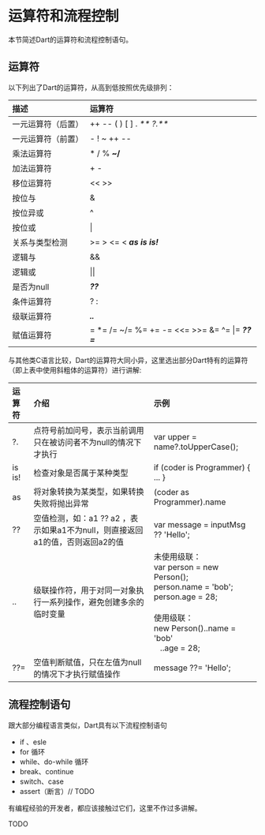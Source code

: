 # 运算符和流程控制

本节简述Dart的运算符和流程控制语句。

## 运算符

以下列出了Dart的运算符，从高到低按照优先级排列：

| 描述 | 运算符 |
| :--- | :--- |
| 一元运算符（后置） | ++   --   \( \)   \[ \]   .   _** ?.**_ |
| 一元运算符（前置） | -   !   ~   ++   -- |
| 乘法运算符 | \*   /   %   **~/** |
| 加法运算符 | +   - |
| 移位运算符 | &lt;&lt;   &gt;&gt; |
| 按位与 | & |
| 按位异或 | ^ |
| 按位或 | \| |
| 关系与类型检测 | &gt;=   &gt;   &lt;=   &lt;   _**as   is   is!**_ |
| 逻辑与 | && |
| 逻辑或 | \|\| |
| 是否为null | _**??**_ |
| 条件运算符 | ? : |
| 级联运算符 | _**..**_ |
| 赋值运算符 | = \*= /= ~/= %= += -= &lt;&lt;= &gt;&gt;= &= ^= \|= _**??=**_ |

与其他类C语言比较，Dart的运算符大同小异，这里选出部分Dart特有的运算符（即上表中使用斜粗体的运算符）进行讲解:

| 运算符 | 介绍 | 示例 |
| :--- | :--- | :--- |
| ?. | 点符号前加问号，表示当前调用只在被访问者不为null的情况下才执行 | var upper = name?.toUpperCase\(\); |
| is  is! | 检查对象是否属于某种类型 | if \(coder is Programmer\) { ... } |
| as | 将对象转换为某类型，如果转换失败将抛出异常 | \(coder as Programmer\).name |
| ?? | 空值检测，如：a1 ?? a2 ，表示如果a1不为null，则直接返回a1的值，否则返回a2的值 | var message = inputMsg ?? 'Hello'; |
| .. | 级联操作符，用于对同一对象执行一系列操作，避免创建多余的临时变量 | 未使用级联：<br> var person = new Person();<br>person.name = 'bob';<br>person.age = 28; <br> <br>使用级联：<br> new Person()..name = 'bob' <br> &nbsp;&nbsp; ..age = 28; |
| ??= | 空值判断赋值，只在左值为null的情况下才执行赋值操作 | message ??= 'Hello'; |

## 流程控制语句

跟大部分编程语言类似，Dart具有以下流程控制语句

* if 、esle
* for 循环
* while、do-while 循环
* break、continue
* switch、case
* assert（断言）// TODO

有编程经验的开发者，都应该接触过它们，这里不作过多讲解。

TODO

